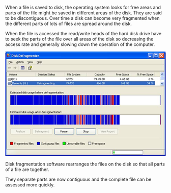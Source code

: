 When a file is saved to disk, the operating system looks for free areas and parts of the file might be saved in different areas of the disk. They are said to be discontiguous. Over time a disk can become very fragmented when the different parts of lots of files are spread around the disk.

When the file is accessed the read/write heads of the hard disk drive have to seek the parts of the file over all areas of the disk so decreasing the access rate and generally slowing down the operation of the computer.

![](.guides/img/defrag.png)

Disk fragmentation software rearranges the files on the disk so that all parts of a file are together. 

They separate parts are now contiguous and the complete file can be assessed more quickly.